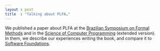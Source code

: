 ```yaml
---
layout : post
title  : "Talking about PLFA…"
---
```


We published a paper about PLFA at the [Brazilian Symposium on Formal Methods][SBMF] and in the [Science of Computer Programming][SCP] (extended version). In them, we describe our experiences writing the book, and compare it to [Software Foundations][SF].

[SBMF]: https://homepages.inf.ed.ac.uk/wadler/topics/agda.html#sbmf
[SCP]: https://homepages.inf.ed.ac.uk/wadler/topics/agda.html#scp
[SF]: https://softwarefoundations.cis.upenn.edu/
